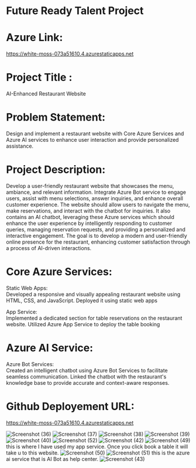 # Future Ready Talent Project
# Azure Link:
https://white-moss-073a51610.4.azurestaticapps.net

# Project Title :
AI-Enhanced Restaurant Website
# Problem Statement:
Design and implement a restaurant website with Core Azure Services and Azure AI services to enhance user interaction and provide personalized assistance.
# Project Description:
Develop a user-friendly restaurant website that showcases the menu, ambiance, and relevant information. Integrate Azure Bot service to engage users, assist with menu selections, answer inquiries, and enhance overall customer experience. 
The website should allow users to navigate the menu, make reservations, and interact with the chatbot for inquiries.
It also contains an AI chatbot, leveraging these Azure services which should enhance the user experience by intelligently responding to customer queries, managing reservation requests, and providing a personalized and interactive engagement. 
The goal is to develop a modern and user-friendly online presence for the restaurant, enhancing customer satisfaction through a process of AI-driven interactions.
# Core Azure Services:
Static Web Apps:  
Developed a responsive and visually appealing restaurant website using HTML, CSS, and JavaScript.
Deployed it using static web apps

App Service:  
Implemented a dedicated section for table reservations on the restaurant website.
Utilized Azure App Service to deploy the table booking
# Azure AI Service:
Azure Bot Services:   
Created an intelligent chatbot using Azure Bot Services to facilitate seamless communication.
Linked the chatbot with the restaurant's knowledge base to provide accurate and context-aware responses.
# Github Deployement URL:
https://white-moss-073a51610.4.azurestaticapps.net


![Screenshot (36)](https://github.com/vandanac20/FRTproject/assets/112802256/06955b8f-3db5-4ccd-9b6c-512b3be7f320)
![Screenshot (37)](https://github.com/vandanac20/FRTproject/assets/112802256/5c612483-1ba1-4538-ac2f-a6f20b74c70d)
![Screenshot (38)](https://github.com/vandanac20/FRTproject/assets/112802256/fef1386a-42be-4776-88df-8e815be339c1)
![Screenshot (39)](https://github.com/vandanac20/FRTproject/assets/112802256/92f187d2-45ff-4b2e-82e2-5af19f409916)
![Screenshot (40)](https://github.com/vandanac20/FRTproject/assets/112802256/f888e60d-3382-4302-8436-fb56ee2d9554)
![Screenshot (52)](https://github.com/vandanac20/FRTproject/assets/112802256/f92d7d2e-e052-42df-b280-9d9a367136be)
![Screenshot (42)](https://github.com/vandanac20/FRTproject/assets/112802256/90bbb469-80a4-42d5-aaa8-ed2619ee28f8)
![Screenshot (49)](https://github.com/vandanac20/FRTproject/assets/112802256/2d520f27-8a2e-49e6-b488-d83f833e5e04)
this is where I have used my app service. Once you click book a table it will take u to this website.
![Screenshot (50)](https://github.com/vandanac20/FRTproject/assets/112802256/01b9adf1-65b5-4cfe-91fd-a60aa0ac2552)
![Screenshot (51)](https://github.com/vandanac20/FRTproject/assets/112802256/815795b6-f6bf-47cd-8e4d-06169d9b142b)
this is the azure ai service that is AI Bot as help center.
![Screenshot (43)](https://github.com/vandanac20/FRTproject/assets/112802256/e0355d18-69fd-41cd-9a6f-89345ec26934)




